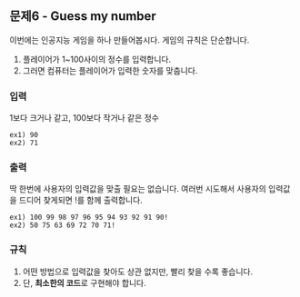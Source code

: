 ## 문제6 - Guess my number
이번에는 인공지능 게임을 하나 만들어봅시다. 게임의 규칙은 단순합니다.

1. 플레이어가 1~100사이의 정수를 입력합니다.
2. 그러면 컴퓨터는 플레이어가 입력한 숫자를 맞춥니다.

### 입력
1보다 크거나 같고, 100보다 작거나 같은 정수

```text
ex1) 90
ex2) 71
```

### 출력
딱 한번에 사용자의 입력값을 맞출 필요는 없습니다. 여러번 시도해서 사용자의 입력값을 드디어 찾게되면 !를 함께 출력합니다.

```text
ex1) 100 99 98 97 96 95 94 93 92 91 90!
ex2) 50 75 63 69 72 70 71!
```

### 규칙
1. 어떤 방법으로 입력값을 찾아도 상관 없지만, 빨리 찾을 수록 좋습니다.
2. 단, **최소한의 코드**로 구현해야 합니다.
